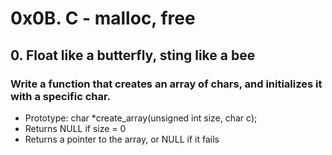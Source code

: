 # 0x0B. C - malloc, free

## 0. Float like a butterfly, sting like a bee
### Write a function that creates an array of chars, and initializes it with a specific char.
* Prototype: char *create_array(unsigned int size, char c);
* Returns NULL if size = 0
* Returns a pointer to the array, or NULL if it fails



